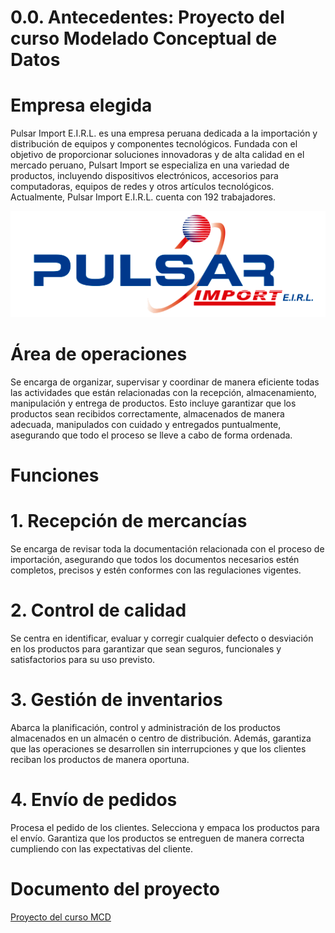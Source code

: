 # 0.0. Antecedentes: Proyecto del curso Modelado Conceptual de Datos

# Empresa elegida

Pulsar Import E.I.R.L. es una empresa peruana dedicada a la importación y distribución de 
equipos y componentes tecnológicos. Fundada con el objetivo de proporcionar soluciones 
innovadoras y de alta calidad en el mercado peruano, Pulsart Import se especializa en una 
variedad de productos, incluyendo dispositivos electrónicos, accesorios para computadoras, 
equipos de redes y otros artículos tecnológicos. Actualmente, Pulsar Import E.I.R.L. cuenta 
con 192 trabajadores.

![Pulsar Import E.I.R.L](pulsar.png)

# Área de operaciones

Se encarga de organizar, supervisar y coordinar de manera eficiente todas las actividades que 
están relacionadas con la recepción, almacenamiento, manipulación y entrega de productos. 
Esto incluye garantizar que los productos sean recibidos correctamente, almacenados de 
manera adecuada, manipulados con cuidado y entregados puntualmente, asegurando que todo 
el proceso se lleve a cabo de forma ordenada. 

# Funciones


# 1. Recepción de mercancías

Se encarga de revisar toda la documentación relacionada con el proceso de 
importación, asegurando que todos los documentos necesarios estén completos, precisos y 
estén conformes con las regulaciones vigentes. 

# 2. Control de calidad

Se centra en identificar, evaluar y corregir cualquier defecto o desviación en los 
productos para garantizar que sean seguros, funcionales y satisfactorios para su uso previsto.

# 3. Gestión de inventarios

Abarca la planificación, control y administración de los productos almacenados en 
un almacén o centro de distribución. Además, garantiza que las operaciones se desarrollen sin 
interrupciones y que los clientes reciban los productos de manera oportuna. 

# 4. Envío de pedidos

 Procesa el pedido de los clientes. Selecciona y empaca los productos para el envío. 
Garantiza que los productos se entreguen de manera correcta cumpliendo con las expectativas 
del cliente. 

# Documento del proyecto

[Proyecto del curso MCD](MCD.pdf)




